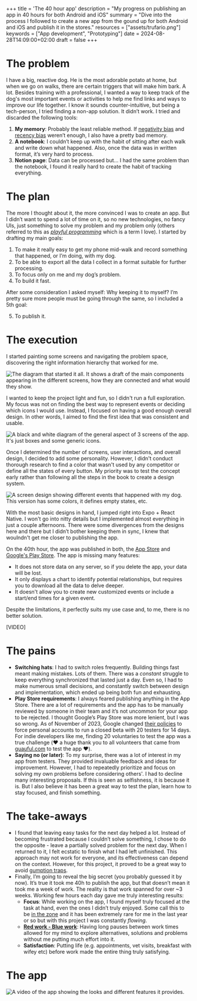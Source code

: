 +++
title = 'The 40 hour app'
description = "My progress on publishing an app in 40 hours for both Android and iOS"
summary = "Dive into the process I followed to create a new app from the gound up for both Android and iOS and publish it in the stores."
resources = ["assets/trufario.png"]
keywords = ["App development", "Prototyping"]
date = 2024-08-28T14:09:00+02:00
draft = false
+++

# The problem

I have a big, reactive dog. He is the most adorable potato at home, but when we go on walks, there are certain triggers that will make him bark. A lot. Besides training with a professional, I wanted a way to keep track of the dog's most important events or activities to help me find links and ways to improve our life together. I know it sounds counter-intuitive, but being a tech-person, I tried finding a non-app solution. It didn’t work. I tried and discarded the following tools:

1. **My memory**: Probably the least reliable method. If [negativity bias](https://en.wikipedia.org/wiki/Negativity_bias) and [recency bias](https://en.wikipedia.org/wiki/Recency_bias) weren’t enough, I also have a pretty bad memory.
2. **A notebook**: I couldn’t keep up with the habit of sitting after each walk and write down what happened. Also, once the data was in written format, it’s very hard to process.
3. **Notion page**: Data can be processed but… I had the same problem than the notebook, I found it really hard to create the habit of tracking everything.

# The plan

The more I thought about it, the more convinced I was to create an app. But I didn’t want to spend a lot of time on it, so no new technologies, no fancy UIs, just something to solve my problem and my problem only (others referred to this as [_playful programming_](https://news.ycombinator.com/item?id=38828766) which is a term I love). I started by drafting my main goals:

1. To make it really easy to get my phone mid-walk and record something that happened, or I’m doing, with my dog.
2. To be able to export all the data I collect in a format suitable for further processing.
3. To focus only on me and my dog’s problem.
4. To build it fast.

After some consideration I asked myself: Why keeping it to myself? I’m pretty sure more people must be going through the same, so I included a 5th goal:

5. To publish it.

# The execution

I started painting some screens and navigating the problem space, discovering the right information hierarchy that worked for me.

![The diagram that started it all. It shows a draft of the main components appearing in the different screens, how they are connected and what would they show.](assets/requirements.png)

I wanted to keep the project light and fun, so I didn't run a full exploration. My focus was not on finding the best way to represent events or deciding which icons I would use. Instead, I focused on having a good enough overall design. In other words, I aimed to find the first idea that was consistent and usable.

![A black and white diagram of the general aspect of 3 screens of the app. It's just boxes and some generic icons.](assets/wireframe.png)

Once I determined the number of screens, user interactions, and overall design, I decided to add some personality. However, I didn't conduct thorough research to find a color that wasn't used by any competitor or define all the states of every button. My priority was to test the concept early rather than following all the steps in the book to create a design system.

![A screen design showing different events that happened with my dog. This version has some colors, it defines empty states, etc.](assets/designs.png)

With the most basic designs in hand, I jumped right into Expo + React Native. I won't go into nitty details but I implemented almost everything in just a couple afternoons. There were some divergences from the designs here and there but I didn’t bother keeping them in sync, I knew that woulndn't get me closer to publishing the app.

On the 40th hour, the app was published in both, the [App Store](https://apps.apple.com/dk/app/trufario/id6473553839) and [Google's Play Store](https://play.google.com/store/apps/details?id=com.trufario.app&hl=es_419). The app is missing many features: 

- It does not store data on any server, so if you delete the app, your data will be lost. 
- It only displays a chart to identify potential relationships, but requires you to download all the data to delve deeper.
- It doesn't allow you to create new customized events or include a start/end times for a given event.

Despite the limitations, it perfectly suits my use case and, to me, there is no better solution.

[VIDEO]

# The pains

- **Switching hats**: I had to switch roles frequently. Building things fast meant making mistakes. Lots of them. There was a *constant* struggle to keep everything synchronized that lasted just a day. Even so, I had to make numerous small decisions, and constantly switch between design and implementation, which ended up being both fun and exhausting.
- **Play Store requirements**: I always feared publishing anything in the App Store. There are a lot of requirements and the app has to be manually reviewed by someone in their team and it’s not uncommon for your app to be rejected. I thought Google’s Play Store was more lenient, but I was so wrong. As of November of 2023, Google changed [their policies](https://support.google.com/googleplay/android-developer/answer/14151465?hl=en) to force personal accounts to run a closed beta with 20 testers for 14 days. For indie developers like me, finding 20 voluntaries to test the app was a true challenge (❤️ a huge thank you to all volunteers that came from [guauful.com](https://guauful.com/) to test the app ❤️).
- **Saying no (or later)**: To my surprise, there was a lot of interest in my app from testers. They provided invaluable feedback and ideas for improvement. However, I had to repeatedly prioritize and focus on solving my own problems before considering others'. I had to decline many interesting proposals. If this is seen as selfishness, it is because it is. But I also believe it has been a great way to test the plan, learn how to stay focused, and finish something.

# The take-aways

- I found that leaving easy tasks for the next day helped a lot. Instead of becoming frustrated because I couldn’t solve something, I chose to do the opposite - leave a partially solved problem for the next day. When I returned to it, I felt ecstatic to finish what I had left unfinished. This approach may not work for everyone, and its effectiveness can depend on the context. However, for  this project, it proved to be a great way to avoid [gumption traps](https://en.wikipedia.org/wiki/Zen_and_the_Art_of_Motorcycle_Maintenance#Gumption_traps).
- Finally, I’m going to reveal the big secret (you probably guessed it by now). It’s true it took me 40h to publish the app, but that doesn’t mean it took me a week of work. The reality is that work spanned for over ~3 weeks. Working few hours each day gave me truly interesting results:
    - **Focus**: While working on the app, I found myself truly focused at the task at hand, even the ones I didn’t truly enjoyed. Some call this to be [in the zone](https://en.wikipedia.org/wiki/Flow_(psychology)) and it has been extremely rare for me in the last year or so but with this project I was constantly *flowing*.
    - [**Red work - Blue work**](https://chemaclass.com/blog/red-work-blue-work/): Having long pauses between work times allowed for my mind to explore alternatives, solutions and problems without me putting much effort into it.
    - **Satisfaction**: Putting life (e.g. appointments, vet visits, breakfast with wifey etc) before work made the entire thing truly satisfying.

# The app

![A video of the app showing the looks and different features it provides.](./assets/video.gif)

